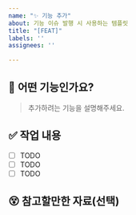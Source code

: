 ```yaml
---
name: "✨ 기능 추가"
about: 기능 이슈 발행 시 사용하는 템플릿
title: "[FEAT]"
labels: ''
assignees: ''

---
```


## 📝 어떤 기능인가요?
> 추가하려는 기능을 설명해주세요.

## ✅ 작업 내용
- [ ] TODO
- [ ] TODO
- [ ] TODO

## 😵 참고할만한 자료(선택)

